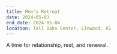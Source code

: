```yaml
---
title: Men's Retreat
date: 2024-05-03
end_date: 2024-05-04
location: Tall Oaks Center, Linwood, KS
---
```

A time for relationship, rest, and renewal.
